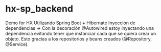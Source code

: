 # hx-sp_backend
Demo for HX
Utilizando Spring Boot + Hibernate
Inyección de dependencias -> Con la decoración @Autowired estoy inyectando una dependencia evitando tener que instanciar cada que se quiera crear un objeto. Esto gracias a los repositorios y beans creados (@Repository, @Service). 
